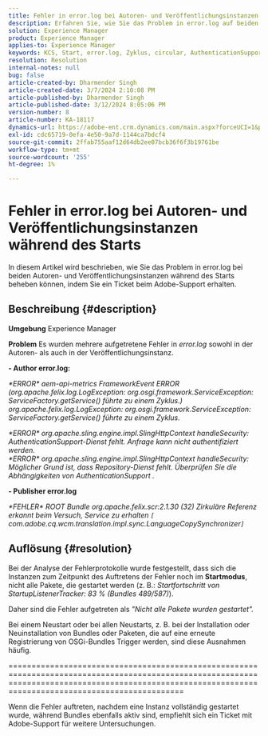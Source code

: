 ```yaml
---
title: Fehler in error.log bei Autoren- und Veröffentlichungsinstanzen während des Starts
description: Erfahren Sie, wie Sie das Problem in error.log auf beiden Autoren- und Veröffentlichungsinstanzen während des Starts beheben können.
solution: Experience Manager
product: Experience Manager
applies-to: Experience Manager
keywords: KCS, Start, error.log, Zyklus, circular, AuthenticationSupport, Fehler, Autoreninstanzen, Veröffentlichungsinstanz, FAQ
resolution: Resolution
internal-notes: null
bug: false
article-created-by: Dharmender Singh
article-created-date: 3/7/2024 2:10:08 PM
article-published-by: Dharmender Singh
article-published-date: 3/12/2024 8:05:06 PM
version-number: 8
article-number: KA-18117
dynamics-url: https://adobe-ent.crm.dynamics.com/main.aspx?forceUCI=1&pagetype=entityrecord&etn=knowledgearticle&id=a9330262-8cdc-ee11-904d-6045bd006d92
exl-id: cdc65719-0efa-4e50-9a7d-1144ca7bdcf4
source-git-commit: 2ffab755aaf12d64db2ee07bcb36f6f3b19761be
workflow-type: tm+mt
source-wordcount: '255'
ht-degree: 1%

---
```


# Fehler in error.log bei Autoren- und Veröffentlichungsinstanzen während des Starts


In diesem Artikel wird beschrieben, wie Sie das Problem in error.log bei beiden Autoren- und Veröffentlichungsinstanzen während des Starts beheben können, indem Sie ein Ticket beim Adobe-Support erhalten.

## Beschreibung {#description}


<b>Umgebung</b>
Experience Manager

<b>Problem</b>
Es wurden mehrere aufgetretene Fehler in *error.log* sowohl in der Autoren- als auch in der Veröffentlichungsinstanz.

<b>- Author error.log:</b>

*\*ERROR\* aem-api-metrics FrameworkEvent ERROR (org.apache.felix.log.LogException: org.osgi.framework.ServiceException: ServiceFactory.getService() führte zu einem Zyklus.)
<br>org.apache.felix.log.LogException: org.osgi.framework.ServiceException: ServiceFactory.getService() führte zu einem Zyklus.*



*\*ERROR\* org.apache.sling.engine.impl.SlingHttpContext handleSecurity: AuthenticationSupport-Dienst fehlt. Anfrage kann nicht authentifiziert werden.
<br>\*ERROR\* org.apache.sling.engine.impl.SlingHttpContext handleSecurity: Möglicher Grund ist, dass Repository-Dienst fehlt. Überprüfen Sie die Abhängigkeiten von AuthenticationSupport .*



<b>- Publisher error.log</b>

*\*FEHLER\* ROOT Bundle org.apache.felix.scr:2.1.30 (32) Zirkuläre Referenz erkannt beim Versuch, Service zu erhalten `[` com.adobe.cq.wcm.translation.impl.sync.LanguageCopySynchronizer`]`*






## Auflösung {#resolution}


Bei der Analyse der Fehlerprotokolle wurde festgestellt, dass sich die Instanzen zum Zeitpunkt des Auftretens der Fehler noch im <b>Startmodus</b>, nicht alle Pakete, die gestartet werden (z. B.: *Startfortschritt von StartupListenerTracker: 83 % (Bundles 489/587)*).

Daher sind die Fehler aufgetreten als *&quot;Nicht alle Pakete wurden gestartet&quot;.*

Bei einem Neustart oder bei allen Neustarts, z. B. bei der Installation oder Neuinstallation von Bundles oder Paketen, die auf eine erneute Registrierung von OSGi-Bundles Trigger werden, sind diese Ausnahmen häufig.



========================================================================================================================================================================================================

Wenn die Fehler auftreten, nachdem eine Instanz vollständig gestartet wurde, während Bundles ebenfalls aktiv sind, empfiehlt sich ein Ticket mit Adobe-Support für weitere Untersuchungen.
